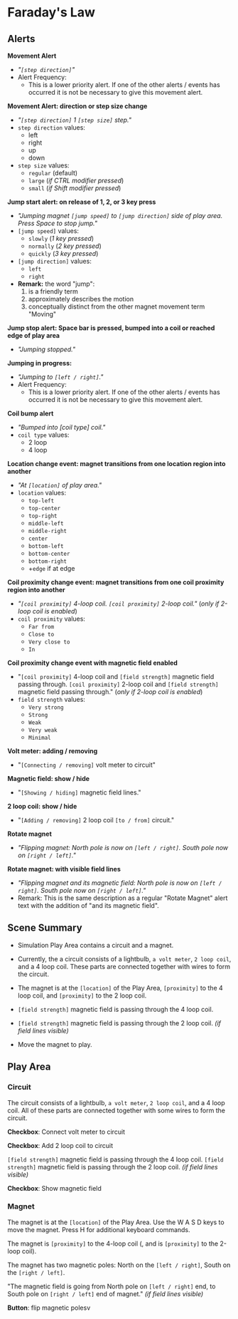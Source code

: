 # Faraday's Law

## Alerts

**Movement Alert**
* _"`[step direction]`"_
* Alert Frequency:
    * This is a lower priority alert. If one of the other alerts / events has occurred it is not be necessary to give this movement alert.

**Movement Alert: direction or step size change**
* _"`[step direction]` 1 `[step size]` step."_
* `step direction` values:
    * left
    * right
    * up
    * down
* `step size` values:
    * `regular` (default)
    * `large` (_if CTRL modifier pressed_)
    * `small` (_if Shift modifier pressed_)



**Jump start alert: on release of 1, 2, or 3 key press**
* _"Jumping magnet `[jump speed]` to `[jump direction]` side of play area. Press Space to stop jump."_
* `[jump speed]` values:
    * `slowly` (_1 key pressed_)
    * `normally` (_2 key pressed_)
    * `quickly` (_3 key pressed_)
* `[jump direction]` values:
    * `left`
    * `right`
* **Remark:** the word "jump":
    1. is a friendly term
    2. approximately describes the motion
    3. conceptually distinct from the other magnet movement term "Moving"

**Jump stop alert: Space bar is pressed, bumped into a coil or reached edge of play area**
* _"Jumping stopped."_

**Jumping in progress:**
* _"Jumping to `[left / right]`."_
* Alert Frequency:
    * This is a lower priority alert. If one of the other alerts / events has occurred it is not be necessary to give this movement alert.

**Coil bump alert**
* _"Bumped into [coil type] coil."_
* `coil type` values:
    * 2 loop
    * 4 loop

**Location change event: magnet transitions from one location region into another**
* _"At `[location]`  of play area."_
* `location` values:
     * `top-left`
     * `top-center`
     * `top-right`
     * `middle-left`
     * `middle-right`
     * `center`
     * `bottom-left`
     * `bottom-center`
     * `bottom-right`
     * +`edge` if at edge

**Coil proximity change event: magnet transitions from one coil proximity region into another**
* _"`[coil proximity]` 4-loop coil. `[coil proximity]` 2-loop coil."_ (_only if 2-loop coil is enabled_)
* `coil proximity` values:
    * `Far from`
    * `Close to`
    * `Very close to`
    * `In`

**Coil proximity change event with magnetic field enabled**
* "`[coil proximity]` 4-loop coil and `[field strength]` magnetic field passing through. `[coil proximity]` 2-loop coil and `[field strength]` magnetic field passing through." (_only if 2-loop coil is enabled_)
* `field strength` values:
    * `Very strong`
    * `Strong`
    * `Weak`
    * `Very weak`
    * `Minimal`

**Volt meter: adding / removing**
* "`[Connecting / removing]` volt meter to circuit"

**Magnetic field: show / hide**
* "`[Showing / hiding]` magnetic field lines."

**2 loop coil: show / hide**
* "`[Adding / removing]` 2 loop coil `[to / from]` circuit."

**Rotate magnet**
* _"Flipping magnet: North pole is now on `[left / right]`. South pole now on `[right / left]`."_

**Rotate magnet: with visible field lines**
* _"Flipping magnet and its magnetic field: North pole is now on `[left / right]`. South pole now on `[right / left]`."_
* Remark: This is the same description as a regular "Rotate Magnet" alert text with the addition of "and its magnetic field".

## Scene Summary

* Simulation Play Area contains a circuit and a magnet.

* Currently, the a circuit consists of a lightbulb, `a volt meter`, `2 loop coil`, and a 4 loop coil. These parts are connected together with wires to form the circuit.

* The magnet is at the `[location]` of the Play Area, `[proximity]` to the 4 loop coil, and `[proximity]` to the 2 loop coil.

* `[field strength]` magnetic field is passing through the 4 loop coil.

* `[field strength]` magnetic field is passing through the 2 loop coil. _(if field lines visible)_

* Move the magnet to play.

## Play Area

### Circuit

The circuit consists of a lightbulb, `a volt meter`, `2 loop coil`, and a 4 loop coil. All of these parts are connected together with some wires to form the circuit.

**Checkbox**: Connect volt meter to circuit

**Checkbox**: Add 2 loop coil to circuit

`[field strength]` magnetic field is passing through the 4 loop coil. `[field strength]` magnetic field is passing through the 2 loop coil. _(if field lines visible)_

**Checkbox**: Show magnetic field

### Magnet

The magnet is at the `[location]` of the Play Area. Use the W A S D keys to move the magnet. Press H for additional keyboard commands.

The magnet is `[proximity]` to the 4-loop coil (, and is `[proximity]` to the 2-loop coil).

The magnet has two magnetic poles: North on the `[left / right]`, South on the `[right / left]`.

"The magnetic field is going from North pole on `[left / right]` end, to South pole on `[right / left]` end of magnet." _(if field lines visible)_

**Button**: flip magnetic polesv
